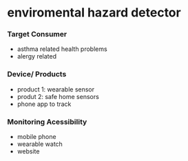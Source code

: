 # enviromental hazard detector
### Target Consumer
- asthma related health problems
- alergy related
### Device/ Products
- product 1: wearable sensor
- produt 2: safe home sensors
- phone app to track
### Monitoring Acessibility
- mobile phone
- wearable watch
- website
